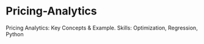 # Pricing-Analytics
Pricing Analytics: Key Concepts &amp; Example. Skills: Optimization, Regression, Python
